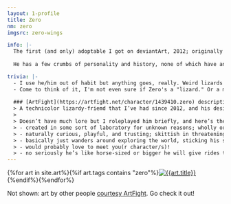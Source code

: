 ```yaml
---
layout: 1-profile
title: Zero
nm: zero
imgsrc: zero-wings

info: |-
  The first (and only) adoptable I got on deviantArt, 2012; originally an Isos by [Xeno-Ximen](https://www.deviantart.com/xeno-ximen). In 2018 I got permission to recycle him as an OC, which hasn't really changed much except that I don't credit his origins every time he shows up.
  
  He has a few crumbs of personality and history, none of which have anything to do with the bio I wrote on his original reference: Zero is some kind of chimera-experiment (escaped, maybe?), spawned in a test tube, and is essentially a big playful puppy. Also, his design is all over the place, but as long as it's somewhere in the realm of recognizable, s'all good.

trivia: |-
  - I use he/him out of habit but anything goes, really. Weird lizards need not for obligate genders or pronouns <span style="display inline-block;">\o/</span>
  - Come to think of it, I'm not even sure if Zero's a "lizard." Or a mammal. Or a dragon. Or... anything in particular anymore, really? Zero is Zero.
  
  ### [ArtFight](https://artfight.net/character/1439410.zero) description
  > A technicolor lizardy-friemd that I’ve had since 2012, and his design has never ever *ever* been perfectly consistent but I have fun with it—and so have other people, with things like [making his dot markings look like <b>extra eyes</b>](https://cdn.discordapp.com/attachments/350353682489147393/521831635738558467/IMG_20181210_233027.jpg) (by the lovely [starmoths](https://www.deviantart.com/starmoths)!) and [adding <b>glowy effects</b>](https://www.deviantart.com/serosthedragon/art/Gift-for-A-FlyLeaf-878643581). And now I invite y’all to do the same >;3
  >
  > Doesn’t have much lore but I roleplayed him briefly, and here’s the gist:
  > - created in some sort of laboratory for unknown reasons; wholly organic, with no supernatural powers
  > - naturally curious, playful, and trusting; skittish in threatening situations
  > - basically just wanders around exploring the world, sticking his snout where it doesn’t belong
  > - would probably love to meet you(r character/s)!
  > - no seriously he’s like horse-sized or bigger he will give rides to the little ones
---
```

<div id="gallery">{%for art in site.art%}{%if art.tags contains "zero"%}<a href="{{art.url}}"><img src="{%include url.html%}/assets/img/art/{{art.date|date:"%F"}}-tn{%if art.multi%}-{{page.nm}}{%endif%}.jpg" alt="{{art.title}}"/></a>{%endif%}{%endfor%}</div>

Not shown: art by other people [courtesy ArtFight](https://a-flyleaf.github.io/artfight/for-me). Go check it out!